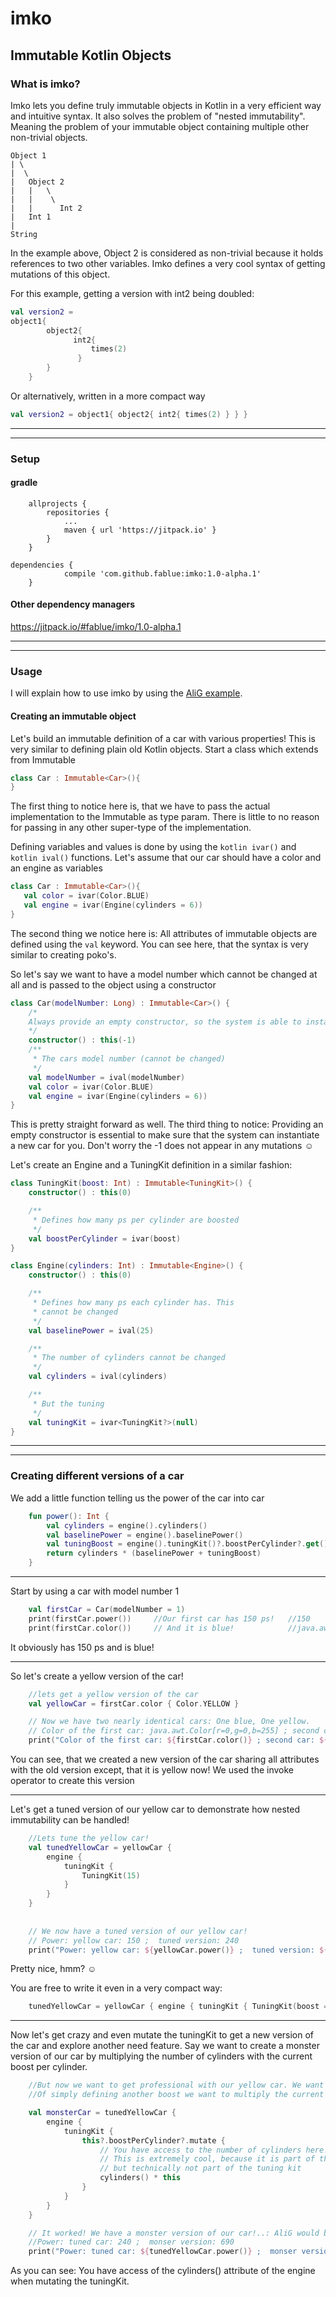 # imko
## Immutable Kotlin Objects
### What is imko?
Imko lets you define truly immutable objects in Kotlin in a very efficient way and intuitive syntax. It also solves the problem of "nested immutability". Meaning the problem of your immutable object containing multiple other non-trivial objects.

```
Object 1
| \
|  \
|   Object 2
|   |   \
|   |    \
|   |      Int 2
|   Int 1   
|
String
```

In the example above, Object 2 is considered as non-trivial because it holds references to two other variables. Imko defines a very cool syntax of getting mutations of this object.

For this example, getting a version with int2 being doubled:

```kotlin
val version2 = 
object1{
        object2{
              int2{
                  times(2)
               }
        }
    }
```

Or alternatively, written in a more compact way

```kotlin
val version2 = object1{ object2{ int2{ times(2) } } }
```

------------
____________

### Setup
#### gradle
```
	allprojects {
		repositories {
			...
			maven { url 'https://jitpack.io' }
		}
	}
```

```
dependencies {
	        compile 'com.github.fablue:imko:1.0-alpha.1'
	}

```

#### Other dependency managers
https://jitpack.io/#fablue/imko/1.0-alpha.1



------------
____________


### Usage
I will explain how to use imko by using the [AliG example](https://github.com/fablue/imko/blob/master/example/src/ImkoExample.kt). 

#### Creating an immutable object
Let's build an immutable definition of a car with various properties!
This is very similar to defining plain old Kotlin objects. Start a class which extends from Immutable

```kotlin
class Car : Immutable<Car>(){
}
```

The first thing to notice here is, that we have to pass the actual implementation to the Immutable as type param. There is little to no reason for passing in any other super-type of the implementation. 

Defining variables and values is done by using the ```kotlin ivar()``` and ```kotlin ival()``` functions. Let's assume that our car should have a color and an engine as variables

```kotlin
class Car : Immutable<Car>(){
   val color = ivar(Color.BLUE)
   val engine = ivar(Engine(cylinders = 6))
}
```

The second thing we notice here is: All attributes of immutable objects are defined using the ```val``` keyword. You can see here, that the syntax is very similar to creating poko's. 

So let's say we want to have a model number which cannot be changed at all and is passed to the object using a constructor

```kotlin
class Car(modelNumber: Long) : Immutable<Car>() {
    /*
    Always provide an empty constructor, so the system is able to instantiate a new car
    */
    constructor() : this(-1)
    /**
     * The cars model number (cannot be changed)
     */
    val modelNumber = ival(modelNumber)
    val color = ivar(Color.BLUE)
    val engine = ivar(Engine(cylinders = 6))
}
```

This is pretty straight forward as well. The third thing to notice: Providing an empty constructor is essential to make sure that the system can instantiate a new car for you. Don't worry the -1 does not appear in any mutations :relaxed:

Let's create an Engine and a TuningKit definition in a similar fashion:

```kotlin
class TuningKit(boost: Int) : Immutable<TuningKit>() {
    constructor() : this(0)

    /**
     * Defines how many ps per cylinder are boosted
     */
    val boostPerCylinder = ivar(boost)
}

class Engine(cylinders: Int) : Immutable<Engine>() {
    constructor() : this(0)

    /**
     * Defines how many ps each cylinder has. This
     * cannot be changed
     */
    val baselinePower = ival(25)

    /**
     * The number of cylinders cannot be changed
     */
    val cylinders = ival(cylinders)

    /**
     * But the tuning
     */
    val tuningKit = ivar<TuningKit?>(null)
}
```


------------
____________

### Creating different versions of a car
We add a little function telling us the power of the car into car 
```kotlin
    fun power(): Int {
        val cylinders = engine().cylinders()
        val baselinePower = engine().baselinePower()
        val tuningBoost = engine().tuningKit()?.boostPerCylinder?.get() ?: 0
        return cylinders * (baselinePower + tuningBoost)
    }
```
______
Start by using a car with model number 1
```kotlin
    val firstCar = Car(modelNumber = 1)
    print(firstCar.power())     //Our first car has 150 ps!   //150
    print(firstCar.color())     // And it is blue!            //java.awt.Color[r=0,g=0,b=255]
```
It obviously has 150 ps and is blue!

_______
So let's create a yellow version of the car!
```kotlin
    //lets get a yellow version of the car
    val yellowCar = firstCar.color { Color.YELLOW }

    // Now we have two nearly identical cars: One blue, One yellow.
    // Color of the first car: java.awt.Color[r=0,g=0,b=255] ; second car: java.awt.Color[r=255,g=255,b=0]
    print("Color of the first car: ${firstCar.color()} ; second car: ${yellowCar.color()}")

```
 You can see, that we created a new version of the car sharing all attributes with the old version except, that it is yellow now! We used the invoke operator to create this version
________
Let's get a tuned version of our yellow car to demonstrate how nested immutability can be handled!

```kotlin
    //Lets tune the yellow car!
    val tunedYellowCar = yellowCar {
        engine {
            tuningKit {
                TuningKit(15)
            }
        }
    }
    
    
    // We now have a tuned version of our yellow car!
    // Power: yellow car: 150 ;  tuned version: 240
    print("Power: yellow car: ${yellowCar.power()} ;  tuned version: ${tunedYellowCar.power()}")
```

Pretty nice, hmm? :relaxed: 

You are free to write it even in a very compact way: 

```kotlin
    tunedYellowCar = yellowCar { engine { tuningKit { TuningKit(boost = 15) } } }
```

__________
Now let's get crazy and even mutate the tuningKit to get a new version of the car and explore another need feature. 
Say we want to create a monster version of our car by multiplying the number of cylinders with the current boost per cylinder. 

```kotlin
    //But now we want to get professional with our yellow car. We want to further tune it, but instead
    //Of simply defining another boost we want to multiply the current boost with the count of cylinders

    val monsterCar = tunedYellowCar {
        engine {
            tuningKit {
                this?.boostPerCylinder?.mutate {
                    // You have access to the number of cylinders here.
                    // This is extremely cool, because it is part of the engine
                    // but technically not part of the tuning kit
                    cylinders() * this
                }
            }
        }
    }

    // It worked! We have a monster version of our car!..: AliG would be proud of his yellow monster
    //Power: tuned car: 240 ;  monser version: 690
    print("Power: tuned car: ${tunedYellowCar.power()} ;  monser version: ${monsterCar.power()}")
```

As you can see: You have access of the cylinders() attribute of the engine when mutating the tuningKit. 

